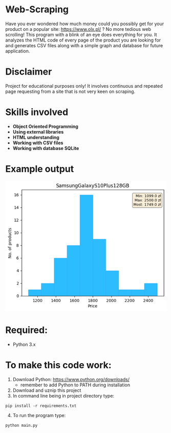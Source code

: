 # Web-Scraping
Have you ever wondered how much money could you possibly get for your product on a popular site: https://www.olx.pl/ ? No more tedious web scrolling! This program with a blink of an eye does everything for you. It analyzes the HTML code of every page of the product you are looking for and generates CSV files along with a simple graph and database for future application.
# Disclaimer
Project for educational purposes only! It involves continuous and repeated page requesting from a site that is not very keen on scraping.
# Skills involved
* **Object Oriented Programming**
* **Using external libraries**
* **HTML understanding**
* **Working with CSV files**
* **Working with database SQLite**
# Example output
<p align="center">
  <img src="https://raw.githubusercontent.com/Kubson900/Web-Scraping/main/Products/SamsungGalaxyS10Plus128GB/SamsungGalaxyS10Plus128GB_prices_histogram.png">
</p>
            
# Required:
* Python 3.x
# To make this code work:
1. Download Python: https://www.python.org/downloads/
     - remember to add Python to PATH during installation
2. Download and uznip this project
3. In command line being in project directory type:
```
pip install -r requirements.txt
```
4. To run the program type:
```
python main.py
```
